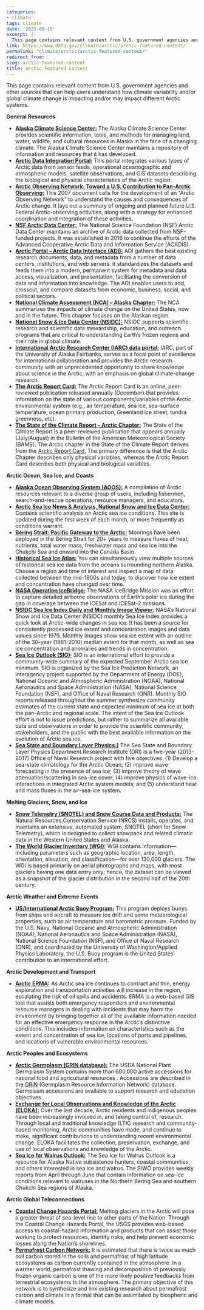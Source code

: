 ```yaml
---
categories:
- climate
tags: climate
date: '2023-08-18'
excerpt: |-
  This page contains relevant content from U.S. government agencies and other sources that can help users understand how climate variability and/or global climate change is impacting and/or may impact different Arctic systems.
link: https://www.data.gov/climate/arctic/arctic-featured-content/
permalink: "climate/arctic/arctic-featured-content/"
redirect_from:
slug: arctic-featured-content
title: Arctic Featured Content
---
```


This page contains relevant content from U.S. government agencies and other sources that can help users understand how climate variability and/or global climate change is impacting and/or may impact different Arctic systems.

**General Resources**

*   **[Alaska Climate Science Center:](https://akcasc.org/)** The Alaska Climate Science Center provides scientific information, tools, and methods for managing land, water, wildlife, and cultural resources in Alaska in the face of a changing climate. The Alaska Climate Science Center maintains a repository of information and resources that it has developed.
*   **[Arctic Data Integration Portal:](https://portal.aoos.org/?v=rand&portal_id=3)** This portal integrates various types of Arctic data from sensor feeds, operational oceanographic and atmospheric models, satellite observations, and GIS datasets describing the biological and physical characteristics of the Arctic region.
*   **[Arctic Observing Network: Toward a U.S. Contribution to Pan-Arctic Observing:](https://www.nsf.gov/pubs/2008/nsf0842/index.jsp)** This 2007 document calls for the development of an “Arctic Observing Network” to understand the causes and consequences of Arctic change. It lays out a summary of ongoing and planned future U.S. Federal Arctic-observing activities, along with a strategy for enhanced coordination and integration of these activities.
*   **[NSF Arctic Data Center:](https://arcticdata.io/catalog)** The National Science Foundation (NSF) Arctic Data Center maintains an archive of Arctic data collected from NSF-funded projects. It was established in 2016 to continue the efforts of the Advanced Cooperative Arctic Data and Information Service (ACADIS).
*   **[Arctic Portal – Arctic Data Interface (ADI):](https://arcticportal.org/science/adi)** ADI gathers the best existing research documents, data, and metadata from a number of data centers, institutions, and web servers. It standardizes the datasets and feeds them into a modern, permanent system for metadata and data access, visualization, and presentation, facilitating the conversion of data and information into knowledge. The ADI enables users to add, crosscut, and compare datasets from economic, business, social, and political sectors.
*   **[National Climate Assessment (NCA) – Alaska Chapter:](https://nca2018.globalchange.gov/chapter/26/)** The NCA summarizes the impacts of climate change on the United States, now and in the future. This chapter focuses on the Alaskan region.
*   **[National Snow & Ice Data Center (NSIDC):](https://nsidc.org/home)** NSIDC supports scientific research and scientific data stewardship, education, and outreach programs that are critical to understanding Earth’s frozen regions and their role in global climate.
*   **[International Arctic Research Center (IARC) data portal:](https://uaf-iarc.org/our-work/data/)** IARC, part of the University of Alaska Fairbanks, serves as a focal point of excellence for international collaboration and provides the Arctic research community with an unprecedented opportunity to share knowledge about science in the Arctic, with an emphasis on global climate-change research.
*   **[The Arctic Report Card:](https://arctic.noaa.gov/report-card/)** The Arctic Report Card is an online, peer-reviewed publication released annually (December) that provides information on the state of various components/variables of the Arctic environmental system (e.g., air temperature, sea ice, sea-surface temperature, ocean primary production, Greenland ice sheet, tundra greenness, etc).
*   **[The State of the Climate Report – Arctic Chapter:](https://www.ametsoc.org/index.cfm/ams/publications/bulletin-of-the-american-meteorological-society-bams/state-of-the-climate/)** The State of the Climate Report is a peer-reviewed publication that appears annually (July/August) in the Bulletin of the American Meteorological Society (BAMS). The Arctic chapter in the State of the Climate Report derives from the [Arctic Report Card.](https://arctic.noaa.gov/report-card/) The primary difference is that the Arctic Chapter describes only physical variables, whereas the Arctic Report Card describes both physical and biological variables.

**Arctic Ocean, Sea Ice, and Coasts**

*   **[Alaska Ocean Observing System (AOOS):](https://aoos.org/)** A compilation of Arctic resources relevant to a diverse group of users, including fishermen, search-and-rescue operations, resource managers, and educators.
*   **[Arctic Sea Ice News & Analysis, National Snow and Ice Data Center:](https://nsidc.org/arcticseaicenews/)** Contains scientific analysis on Arctic sea ice conditions. This site is updated during the first week of each month, or more frequently as conditions warrant.
*   **[Bering Strait: Pacific Gateway to the Arctic:](http://psc.apl.washington.edu/HLD/Bstrait/bstrait.html)** Moorings have been deployed in the Bering Strait for 20+ years to measure fluxes of heat, nutrients, total water mass, freshwater mass and sea ice into the Chukchi Sea and onward into the Canada Basin.
*   **[Historical Sea Ice Atlas:](https://snap.uaf.edu/tools/sea-ice-atlas)** You can simultaneously view multiple sources of historical sea ice data from the oceans surrounding northern Alaska. Choose a region and time of interest and inspect a map of data collected between the mid-1800s and today, to discover how ice extent and concentration have changed over time.
*   **[NASA Operation IceBridge:](https://www.nasa.gov/mission_pages/icebridge/index.html#.VZvowEbJJSA)** The NASA IceBridge Mission was an effort to capture detailed airborne observations of Earth’s polar ice during the gap in coverage between the ICESat and ICESat-2 missions.
*   **[NSIDC Sea Ice Index Daily and Monthly Image Viewer:](https://nsidc.org/data/seaice_index)** NASA’s National Snow and Ice Data Center (NSIDC) monthly Sea Ice Index provides a quick look at Arctic-wide changes in sea ice. It has been a source for consistently processed ice extent and concentration images and data values since 1979. Monthly images show sea ice extent with an outline of the 30-year (1981-2010) median extent for that month, as well as sea ice concentration and anomalies and trends in concentration.
* **[Sea Ice Outlook (SIO):](https://www.arcus.org/sipn/sea-ice-outlook)** SIO is an international effort to provide a community-wide summary of the expected September Arctic sea ice minimum. SIO is organized by the Sea Ice Prediction Network, an interagency project supported by the Department of Energy (DOE), National Oceanic and Atmospheric Administration (NOAA), National Aeronautics and Space Administration (NASA), National Science Foundation (NSF), and Office of Naval Research (ONR). Monthly SIO reports released throughout the summer synthesize community estimates of the current state and expected minimum of sea ice at both the pan-Arctic and regional scale. The intent of the Sea Ice Outlook effort is not to issue predictions, but rather to summarize all available data and observations in order to provide the scientific community, stakeholders, and the public with the best available information on the evolution of Arctic sea ice.
* **[Sea State and Boundary Layer Physics:](https://apl.uw.edu/project/project.php?id=arctic_sea_state)]** The Sea State and Boundary Layer Physics Department Research Institute (DRI) is a five-year (2013-2017) Office of Naval Research project with five objectives: (1) Develop a sea-state climatology for the Arctic Ocean; (2) improve wave forecasting in the presence of sea ice; (3)  improve theory of wave attenuation/scattering in sea-ice cover; (4) improve physics of wave-ice interactions in integrated Arctic system models; and (5) understand heat and mass fluxes in the air-sea-ice system.

**Melting Glaciers, Snow, and Ice**

*  **[Snow Telemetry (SNOTEL) and Snow Course Data and Products:](https://www.nrcs.usda.gov/wps/portal/wcc/home/)** The Natural Resources Conservation Service (NRCS) installs, operates, and maintains an extensive, automated system, SNOTEL (short for Snow Telemetry), which is designed to collect snowpack and related climatic data in the Western United States and Alaska.
*  **[The World Glacier Inventory (WGI):](https://nsidc.org/data/glacier_inventory/)** WGI contains information—including parameters such as geographic location, area, length, orientation, elevation, and classification—for over 130,000 glaciers. The WGI is based primarily on aerial photographs and maps, with most glaciers having one data entry only; hence, the dataset can be viewed as a snapshot of the glacier distribution in the second half of the 20th century.

**Arctic Weather and Extreme Events**

*  **[US/International Arctic Buoy Program:](https://iabp.apl.uw.edu/index.html)** This program deploys buoys from ships and aircraft to measure ice drift and some meteorological properties, such as air temperature and barometric pressure. Funded by the U.S. Navy, National Oceanic and Atmospheric Administration (NOAA), National Aeronautics and Space Administration (NASA), National Science Foundation (NSF), and Office of Naval Research (ONR), and coordinated by the University of Washington/Applied Physics Laboratory, the U.S. Buoy program is the United States’ contribution to an international effort.

**Arctic Development and Transport**

*  **[Arctic ERMA:](https://response.restoration.noaa.gov/resources/maps-and-spatial-data/environmental-response-management-application-erma)** As Arctic sea ice continues to contract and thin, energy exploration and transportation activities will increase in the region, escalating the risk of oil spills and accidents. ERMA is a web-based GIS tool that assists both emergency responders and environmental resource managers in dealing with incidents that may harm the environment by bringing together all of the available information needed for an effective emergency response in the Arctic’s distinctive conditions. This includes information on characteristics such as the extent and concentration of sea ice, locations of ports and pipelines, and locations of vulnerable environmental resources.
   
**Arctic Peoples and Ecosystems**

*  **[Arctic Germplasm (GRIN database):](https://npgsweb.ars-grin.gov/gringlobal/search?q=arctic)** The USDA National Plant Germplasm System contains more than 600,000 active accessions for national food and agricultural resources . Accessions are described in the [GRIN](https://www.ars-grin.gov/) (Germplasm Resource Information Network) database. Germplasm accessions are available to support research and education objectives.
*  **[Exchange for Local Observations and Knowledge of the Arctic (ELOKA):](https://eloka-arctic.org/)** Over the last decade, Arctic residents and indigenous peoples have been increasingly involved in, and taking control of, research. Through local and traditional knowledge (LTK) research and community-based monitoring, Arctic communities have made, and continue to make, significant contributions to understanding recent environmental change. ELOKA facilitates the collection, preservation, exchange, and use of local observations and knowledge of the Arctic.
*  **[Sea Ice for Walrus Outlook:](https://www.arcus.org/siwo)** The Sea Ice for Walrus Outlook is a resource for Alaska Native subsistence hunters, coastal communities, and others interested in sea ice and walrus. The SIWO provides weekly reports from April through June that contain information on sea-ice conditions relevant to walruses in the Northern Bering Sea and southern Chukchi Sea regions of Alaska.

**Arctic Global Teleconnections** 

*  **[Coastal Change Hazards Portal:](http://marine.usgs.gov/coastalchangehazardsportal/)** Melting glaciers in the Arctic will pose a greater threat of sea-level rise to other parts of the Nation. Through the Coastal Change Hazards Portal, the USGS provides web-based access to coastal-hazard information and products that can assist those working to protect resources, identify risks, and help prevent economic losses along the Nation’s shorelines.
*  **[Permafrost Carbon Network:](http://www.permafrostcarbon.org/)** It is estimated that there is twice as much soil carbon stored in the soils and permafrost of high latitude ecosystems as carbon currently contained in the atmosphere. In a warmer world, permafrost thawing and decomposition of previously frozen organic carbon is one of the more likely positive feedbacks from terrestrial ecosystems to the atmosphere. The primary objective of this network is to synthesize and link existing research about permafrost carbon and climate in a format that can be assimilated by biospheric and climate models.
